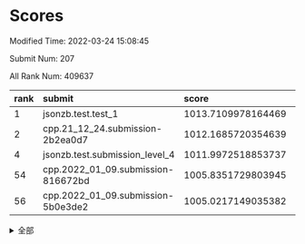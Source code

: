 # Scores

Modified Time: 2022-03-24 15:08:45

Submit Num: 207

All Rank Num: 409637

| rank |               submit               |       score        |       sigma        | pk_num |
| :--- | :--------------------------------- | :----------------- | :----------------- | :----- |
| 1    | jsonzb.test.test_1                 | 1013.7109978164469 | 0.829227346416182  | 7919   |
| 2    | cpp.21_12_24.submission-2b2ea0d7   | 1012.1685720354639 | 0.7735739014029027 | 7914   |
| 4    | jsonzb.test.submission_level_4     | 1011.9972518853737 | 0.771967585703767  | 7917   |
| 54   | cpp.2022_01_09.submission-816672bd | 1005.8351729803945 | 0.7189689163811304 | 7912   |
| 56   | cpp.2022_01_09.submission-5b0e3de2 | 1005.0217149035382 | 0.7123071677233659 | 7916   |


<details>
<summary>全部</summary>

| rank |                 submit                 |       score        |       sigma        | pk_num |
| :--- | :------------------------------------- | :----------------- | :----------------- | :----- |
| 1    | jsonzb.test.test_1                     | 1013.7109978164469 | 0.829227346416182  | 7919   |
| 2    | cpp.21_12_24.submission-2b2ea0d7       | 1012.1685720354639 | 0.7735739014029027 | 7914   |
| 3    | gobigger.level_3.submission_level_3_24 | 1011.999234166328  | 0.7973067823177458 | 7922   |
| 4    | jsonzb.test.submission_level_4         | 1011.9972518853737 | 0.771967585703767  | 7917   |
| 5    | gobigger.level_3.submission_level_3_49 | 1011.5184371385811 | 0.753809144405792  | 7914   |
| 6    | gobigger.level_3.submission_level_3_36 | 1011.1357896225776 | 0.7907122849243173 | 7923   |
| 7    | gobigger.level_3.submission_level_3_22 | 1011.035773071154  | 0.7834326389220695 | 7915   |
| 8    | gobigger.level_3.submission_level_3_19 | 1010.9598000342102 | 0.7748778062877689 | 7916   |
| 9    | gobigger.level_3.submission_level_3_12 | 1010.4702086008926 | 0.7454712677539487 | 7919   |
| 10   | gobigger.level_3.submission_level_3_27 | 1010.469005800392  | 0.7738311094653232 | 7907   |
| 11   | gobigger.level_3.submission_level_3_28 | 1010.439091195375  | 0.7627914302309058 | 7915   |
| 12   | gobigger.level_3.submission_level_3_18 | 1010.4141578714995 | 0.7521195224800283 | 7916   |
| 13   | gobigger.level_3.submission_level_3_0  | 1010.4006977922796 | 0.7576597978023478 | 7915   |
| 14   | gobigger.level_3.submission_level_3_45 | 1010.2994374735704 | 0.7501981923320806 | 7911   |
| 15   | gobigger.level_3.submission_level_3_33 | 1010.2954735082673 | 0.7693871200285352 | 7913   |
| 16   | gobigger.level_3.submission_level_3_16 | 1010.2869737960959 | 0.7586100462886675 | 7913   |
| 17   | gobigger.level_3.submission_level_3_21 | 1010.2702843184544 | 0.769624711211944  | 7916   |
| 18   | gobigger.level_3.submission_level_3_47 | 1010.2430201691436 | 0.7572599026772415 | 7922   |
| 19   | gobigger.level_3.submission_level_3_25 | 1010.2290055116069 | 0.7657609698639414 | 7914   |
| 20   | gobigger.level_3.submission_level_3_1  | 1010.189126832429  | 0.7634851573144025 | 7913   |
| 21   | gobigger.level_3.submission_level_3_34 | 1010.1682213450675 | 0.7739628279058283 | 7919   |
| 22   | gobigger.level_3.submission_level_3_15 | 1010.134998029644  | 0.7536563107361297 | 7915   |
| 23   | gobigger.level_3.submission_level_3_30 | 1010.1292861162657 | 0.752975676231366  | 7918   |
| 24   | gobigger.level_3.submission_level_3_11 | 1010.1081338172482 | 0.7410792793877619 | 7913   |
| 25   | gobigger.level_3.submission_level_3_48 | 1010.0567428115011 | 0.768506228079553  | 7915   |
| 26   | gobigger.level_3.submission_level_3_42 | 1009.9696299606597 | 0.7751700459185366 | 7919   |
| 27   | gobigger.level_3.submission_level_3_29 | 1009.964612155677  | 0.7626571918002369 | 7917   |
| 28   | gobigger.level_3.submission_level_3_39 | 1009.9001815086751 | 0.7367697586607561 | 7916   |
| 29   | gobigger.level_3.submission_level_3_20 | 1009.8851133013449 | 0.7171397949273309 | 7914   |
| 30   | gobigger.level_3.submission_level_3_13 | 1009.7922476523252 | 0.7517181811872868 | 7918   |
| 31   | gobigger.level_3.submission_level_3_6  | 1009.7421946927917 | 0.7438983403357353 | 7911   |
| 32   | gobigger.level_3.submission_level_3_5  | 1009.6640432505322 | 0.7436396520174746 | 7915   |
| 33   | gobigger.level_3.submission_level_3_41 | 1009.6385085258944 | 0.7660670652625071 | 7917   |
| 34   | gobigger.level_3.submission_level_3_14 | 1009.577903218272  | 0.7619974811298972 | 7919   |
| 35   | gobigger.level_3.submission_level_3_43 | 1009.5099336099959 | 0.7583564714278643 | 7916   |
| 36   | gobigger.level_3.submission_level_3_2  | 1009.457650721277  | 0.7630770963174777 | 7915   |
| 37   | gobigger.level_3.submission_level_3_9  | 1009.4441684278181 | 0.7755488143055078 | 7919   |
| 38   | gobigger.level_3.submission_level_3_8  | 1009.4409843836858 | 0.7300288190216422 | 7914   |
| 39   | gobigger.level_3.submission_level_3_4  | 1009.4181850632636 | 0.7405384633307205 | 7916   |
| 40   | gobigger.level_3.submission_level_3_40 | 1009.3971447972527 | 0.742010863385313  | 7916   |
| 41   | gobigger.level_3.submission_level_3_23 | 1009.2709005297427 | 0.7677499257009404 | 7916   |
| 42   | gobigger.level_3.submission_level_3_32 | 1009.258804166163  | 0.7601579398709724 | 7920   |
| 43   | gobigger.level_3.submission_level_3_38 | 1009.0586318610303 | 0.7706727987533599 | 7918   |
| 44   | gobigger.level_3.submission_level_3_31 | 1009.037895261742  | 0.7477832910343142 | 7914   |
| 45   | gobigger.level_3.submission_level_3_26 | 1009.0145059557724 | 0.7541296084929457 | 7916   |
| 46   | gobigger.level_3.submission_level_3_3  | 1008.8611916042718 | 0.7356992598847559 | 7912   |
| 47   | gobigger.level_3.submission_level_3_10 | 1008.8602695425268 | 0.7455491695943829 | 7917   |
| 48   | gobigger.level_3.submission_level_3_7  | 1008.7035852694903 | 0.757420773528723  | 7914   |
| 49   | gobigger.level_3.submission_level_3_17 | 1008.6806530936472 | 0.7494205248770861 | 7916   |
| 50   | gobigger.level_3.submission_level_3_46 | 1008.5299857083816 | 0.7422271343135208 | 7919   |
| 51   | gobigger.level_3.submission_level_3_35 | 1008.3805225408831 | 0.7180895807502127 | 7913   |
| 52   | gobigger.level_3.submission_level_3_44 | 1008.2865159702776 | 0.763228679143653  | 7910   |
| 53   | gobigger.level_3.submission_level_3_37 | 1007.6821379175258 | 0.7410992330255287 | 7917   |
| 54   | cpp.2022_01_09.submission-816672bd     | 1005.8351729803945 | 0.7189689163811304 | 7912   |
| 55   | gobigger.level_1.submission_level_1_11 | 1005.329310662577  | 0.7146635597854962 | 7915   |
| 56   | cpp.2022_01_09.submission-5b0e3de2     | 1005.0217149035382 | 0.7123071677233659 | 7916   |
| 57   | gobigger.level_1.submission_level_1_13 | 1004.8744102509535 | 0.7287125681396236 | 7915   |
| 58   | gobigger.level_1.submission_level_1_19 | 1004.8341164574127 | 0.7122971377083175 | 7915   |
| 59   | gobigger.level_1.submission_level_1_6  | 1004.5103050001454 | 0.7010124580342818 | 7916   |
| 60   | gobigger.level_1.submission_level_1_12 | 1004.3860554548057 | 0.720078868424156  | 7919   |
| 61   | gobigger.level_1.submission_level_1_2  | 1004.3714658969404 | 0.7138992095952772 | 7917   |
| 62   | gobigger.level_1.submission_level_1_48 | 1004.2498328020044 | 0.7101732441800503 | 7917   |
| 63   | gobigger.level_1.submission_level_1_3  | 1004.1859136278437 | 0.7144289056238923 | 7915   |
| 64   | gobigger.level_1.submission_level_1_37 | 1004.0600302346385 | 0.7214724999251723 | 7920   |
| 65   | gobigger.level_1.submission_level_1_49 | 1004.0213839550149 | 0.7166689418743392 | 7913   |
| 66   | gobigger.level_1.submission_level_1_41 | 1003.9364310466701 | 0.7113662556730107 | 7916   |
| 67   | gobigger.level_1.submission_level_1_29 | 1003.9167554329983 | 0.7250545059295915 | 7919   |
| 68   | gobigger.level_1.submission_level_1_30 | 1003.9042505999439 | 0.7077035536768033 | 7920   |
| 69   | gobigger.level_1.submission_level_1_34 | 1003.8232149879831 | 0.7110847290157853 | 7919   |
| 70   | gobigger.level_1.submission_level_1_17 | 1003.8015174688466 | 0.7161276772493925 | 7908   |
| 71   | gobigger.level_1.submission_level_1_15 | 1003.7710551723328 | 0.7207199498784154 | 7923   |
| 72   | gobigger.level_1.submission_level_1_10 | 1003.6704147021375 | 0.7106239131800138 | 7913   |
| 73   | gobigger.level_1.submission_level_1_9  | 1003.6380360670994 | 0.7212477724494567 | 7919   |
| 74   | gobigger.level_1.submission_level_1_16 | 1003.6217893210702 | 0.7175079918179442 | 7916   |
| 75   | gobigger.level_1.submission_level_1_25 | 1003.5955732359886 | 0.717975044133927  | 7915   |
| 76   | gobigger.level_1.submission_level_1_36 | 1003.5867266471781 | 0.7135648002671181 | 7911   |
| 77   | gobigger.level_1.submission_level_1_22 | 1003.5507325811955 | 0.7037008133628349 | 7915   |
| 78   | gobigger.level_1.submission_level_1_40 | 1003.5074778311536 | 0.7162554825486666 | 7919   |
| 79   | gobigger.level_1.submission_level_1_27 | 1003.5073472673512 | 0.726750670081045  | 7917   |
| 80   | gobigger.level_1.submission_level_1_32 | 1003.4162725479266 | 0.7182541476331669 | 7913   |
| 81   | gobigger.level_1.submission_level_1_24 | 1003.4097462239623 | 0.7157397309834068 | 7914   |
| 82   | gobigger.level_1.submission_level_1_4  | 1003.3437709147954 | 0.7115371952782489 | 7914   |
| 83   | gobigger.level_1.submission_level_1_21 | 1003.327380402191  | 0.7119225712805299 | 7918   |
| 84   | gobigger.level_1.submission_level_1_26 | 1003.3100027262531 | 0.7189609967899625 | 7916   |
| 85   | gobigger.level_1.submission_level_1_7  | 1003.2649191732354 | 0.7042572187249169 | 7917   |
| 86   | gobigger.level_1.submission_level_1_14 | 1003.2231694414304 | 0.7087996167050861 | 7920   |
| 87   | gobigger.level_1.submission_level_1_1  | 1003.1736214887574 | 0.7061879297843421 | 7915   |
| 88   | gobigger.level_1.submission_level_1_35 | 1003.1296152192741 | 0.7117028729466549 | 7915   |
| 89   | gobigger.level_1.submission_level_1_8  | 1003.0559914355424 | 0.7207547003408155 | 7916   |
| 90   | gobigger.level_1.submission_level_1_44 | 1003.0363164615443 | 0.7148929207383825 | 7915   |
| 91   | gobigger.level_1.submission_level_1_5  | 1003.0049345650168 | 0.7192485430596955 | 7916   |
| 92   | gobigger.level_1.submission_level_1_39 | 1003.0027776243386 | 0.7250810979955894 | 7919   |
| 93   | gobigger.level_1.submission_level_1_42 | 1002.9846586714239 | 0.7086023003135979 | 7915   |
| 94   | gobigger.level_1.submission_level_1_23 | 1002.9001822853112 | 0.7065635925221248 | 7916   |
| 95   | gobigger.level_1.submission_level_1_38 | 1002.7918231437606 | 0.7194326779759109 | 7916   |
| 96   | gobigger.level_1.submission_level_1_43 | 1002.7439611181704 | 0.7204228301246344 | 7910   |
| 97   | gobigger.level_1.submission_level_1_45 | 1002.7267533119716 | 0.7068575784803025 | 7914   |
| 98   | gobigger.level_1.submission_level_1_47 | 1002.692651183997  | 0.7131375705062041 | 7913   |
| 99   | gobigger.level_1.submission_level_1_46 | 1002.6832256730673 | 0.7139293669954063 | 7914   |
| 100  | gobigger.level_1.submission_level_1_31 | 1002.5056201512285 | 0.7000442238726841 | 7914   |
| 101  | gobigger.level_1.submission_level_1_18 | 1002.4970425328527 | 0.7116705012722814 | 7922   |
| 102  | gobigger.level_1.submission_level_1_33 | 1002.3463869165435 | 0.711360901111458  | 7912   |
| 103  | gobigger.level_1.submission_level_1_20 | 1002.2756815350996 | 0.7300985172142067 | 7918   |
| 104  | gobigger.level_1.submission_level_1_0  | 1002.1861870924614 | 0.7062678423480372 | 7918   |
| 105  | gobigger.level_1.submission_level_1_28 | 1001.1652508726756 | 0.7069432456298025 | 7914   |
| 106  | gobigger.random.submission_random_15   | 997.5768940518451  | 0.7034538560026002 | 7918   |
| 107  | gobigger.random.submission_random_12   | 997.039914130205   | 0.7093218616756917 | 7918   |
| 108  | gobigger.random.submission_random_24   | 997.022390993      | 0.6979436031093009 | 7920   |
| 109  | gobigger.random.submission_random_30   | 996.9117868244037  | 0.7195851049161441 | 7917   |
| 110  | gobigger.random.submission_random_37   | 996.8327155009966  | 0.7163127809785294 | 7919   |
| 111  | gobigger.random.submission_random_18   | 996.81832939228    | 0.704267568363599  | 7912   |
| 112  | gobigger.random.submission_random_8    | 996.7592069925125  | 0.7095084916479173 | 7916   |
| 113  | gobigger.random.submission_random_6    | 996.7297237546532  | 0.7088681584501886 | 7911   |
| 114  | gobigger.random.submission_random_49   | 996.6701993751719  | 0.7063298117903603 | 7914   |
| 115  | gobigger.random.submission_random_7    | 996.6642688860236  | 0.7052734593900434 | 7917   |
| 116  | gobigger.random.submission_random_47   | 996.6396701389025  | 0.7137600922556295 | 7915   |
| 117  | gobigger.random.submission_random_31   | 996.5978372069559  | 0.7136149027564189 | 7916   |
| 118  | gobigger.random.submission_random_34   | 996.5848384627421  | 0.7148081098905715 | 7911   |
| 119  | gobigger.random.submission_random_5    | 996.5602318187854  | 0.7073815674664846 | 7912   |
| 120  | gobigger.random.submission_random_26   | 996.5285943853731  | 0.7140138044793206 | 7913   |
| 121  | gobigger.random.submission_random_2    | 996.4783502616465  | 0.7090489766133312 | 7915   |
| 122  | gobigger.random.submission_random_43   | 996.4024369435974  | 0.7061979576719671 | 7913   |
| 123  | gobigger.random.submission_random_40   | 996.3608044384705  | 0.7198501081461262 | 7916   |
| 124  | gobigger.random.submission_random_13   | 996.3046390636139  | 0.7227585654662213 | 7912   |
| 125  | gobigger.random.submission_random_33   | 996.2871667047766  | 0.6979200909684633 | 7913   |
| 126  | gobigger.random.submission_random_39   | 996.2831248869948  | 0.7079751605105133 | 7919   |
| 127  | gobigger.random.submission_random_32   | 996.2583068226301  | 0.7190659209980523 | 7915   |
| 128  | gobigger.random.submission_random_19   | 996.2515359653513  | 0.7030305105864647 | 7917   |
| 129  | gobigger.random.submission_random_0    | 996.2357954903096  | 0.7082113508350595 | 7909   |
| 130  | gobigger.random.submission_random_28   | 996.228312308853   | 0.7035616684428554 | 7917   |
| 131  | gobigger.random.submission_random_22   | 996.1668370407843  | 0.7036751301643001 | 7914   |
| 132  | gobigger.random.submission_random_41   | 996.1241193909182  | 0.7095456383026149 | 7909   |
| 133  | gobigger.random.submission_random_4    | 996.1229523298277  | 0.7102389638053263 | 7914   |
| 134  | gobigger.random.submission_random_42   | 995.9850936206745  | 0.7112785918096683 | 7912   |
| 135  | gobigger.random.submission_random_48   | 995.968430704252   | 0.7155173214964138 | 7916   |
| 136  | gobigger.random.submission_random_11   | 995.9605303255528  | 0.7067932773741972 | 7919   |
| 137  | gobigger.random.submission_random_23   | 995.9522196588563  | 0.7017246153096203 | 7919   |
| 138  | gobigger.random.submission_random_46   | 995.9325071932672  | 0.7128349549999394 | 7920   |
| 139  | gobigger.random.submission_random_9    | 995.855943979816   | 0.7086371605144614 | 7917   |
| 140  | gobigger.random.submission_random_1    | 995.8336699777784  | 0.7158819199677195 | 7918   |
| 141  | gobigger.random.submission_random_27   | 995.8292604889624  | 0.7204565429447364 | 7914   |
| 142  | gobigger.random.submission_random_36   | 995.822766358436   | 0.7103399753504035 | 7917   |
| 143  | gobigger.random.submission_random_17   | 995.7877095682076  | 0.7084309012929514 | 7910   |
| 144  | gobigger.random.submission_random_45   | 995.6645932375108  | 0.7003600324465714 | 7916   |
| 145  | gobigger.random.submission_random_3    | 995.6583103465213  | 0.7009860223062963 | 7913   |
| 146  | gobigger.random.submission_random_14   | 995.2736752864828  | 0.7227497114345227 | 7915   |
| 147  | gobigger.random.submission_random_35   | 995.2314567053808  | 0.7127355798570877 | 7914   |
| 148  | gobigger.random.submission_random_16   | 995.180430331347   | 0.7101681232559909 | 7918   |
| 149  | gobigger.random.submission_random_10   | 995.1317951079094  | 0.705524599208379  | 7917   |
| 150  | gobigger.random.submission_random_21   | 995.075500274264   | 0.7079206320454999 | 7917   |
| 151  | gobigger.random.submission_random_44   | 995.031515727772   | 0.7150900613381337 | 7918   |
| 152  | gobigger.random.submission_random_29   | 994.9721404223392  | 0.7145899635747562 | 7914   |
| 153  | gobigger.random.submission_random_25   | 994.8435733263474  | 0.6998320325350521 | 7918   |
| 154  | gobigger.random.submission_random_20   | 994.342856042112   | 0.721687600906095  | 7917   |
| 155  | gobigger.level_2.submission_level_2_44 | 994.1845839752232  | 0.7261710271850749 | 7919   |
| 156  | gobigger.level_2.submission_level_2_6  | 994.1707165538448  | 0.7181727895324712 | 7914   |
| 157  | gobigger.random.submission_random_38   | 994.1185616852413  | 0.7290846300729448 | 7916   |
| 158  | gobigger.level_2.submission_level_2_34 | 993.4189563961801  | 0.7290625987799236 | 7914   |
| 159  | gobigger.level_2.submission_level_2_23 | 993.0099509982392  | 0.7470763189940604 | 7914   |
| 160  | gobigger.level_2.submission_level_2_1  | 992.9558640761824  | 0.7410867547108972 | 7921   |
| 161  | gobigger.level_2.submission_level_2_29 | 992.8702585636164  | 0.7530914309521086 | 7916   |
| 162  | gobigger.level_2.submission_level_2_15 | 992.86686817508    | 0.7255252280268281 | 7916   |
| 163  | gobigger.level_2.submission_level_2_16 | 992.7963116062465  | 0.7519719659087979 | 7916   |
| 164  | gobigger.level_2.submission_level_2_45 | 992.7800620228703  | 0.7294369080165599 | 7913   |
| 165  | gobigger.level_2.submission_level_2_28 | 992.6589014128122  | 0.7346955540461494 | 7915   |
| 166  | gobigger.level_2.submission_level_2_26 | 992.6519534169337  | 0.7363790961444804 | 7911   |
| 167  | gobigger.level_2.submission_level_2_24 | 992.6447346773573  | 0.7384183266429699 | 7915   |
| 168  | gobigger.level_2.submission_level_2_47 | 992.6125712727347  | 0.7265685778493522 | 7916   |
| 169  | gobigger.level_2.submission_level_2_35 | 992.5720992810758  | 0.7532459952416594 | 7918   |
| 170  | gobigger.level_2.submission_level_2_4  | 992.5645184156319  | 0.7366919207844618 | 7918   |
| 171  | gobigger.level_2.submission_level_2_49 | 992.5351488794712  | 0.7426893460901333 | 7915   |
| 172  | gobigger.level_2.submission_level_2_37 | 992.460966829924   | 0.7364282590908795 | 7914   |
| 173  | gobigger.level_2.submission_level_2_43 | 992.429069687832   | 0.7306087014602161 | 7915   |
| 174  | gobigger.level_2.submission_level_2_48 | 992.3608462621071  | 0.7404640321738115 | 7918   |
| 175  | gobigger.level_2.submission_level_2_39 | 992.3586416014965  | 0.7349509213674915 | 7913   |
| 176  | gobigger.level_2.submission_level_2_40 | 992.3487005397294  | 0.7588226948028524 | 7915   |
| 177  | gobigger.level_2.submission_level_2_9  | 992.1992405545925  | 0.7392413924773941 | 7911   |
| 178  | gobigger.level_2.submission_level_2_8  | 992.1855313498721  | 0.7509948993430892 | 7921   |
| 179  | gobigger.level_2.submission_level_2_19 | 992.1847845444718  | 0.7404508331616578 | 7916   |
| 180  | gobigger.level_2.submission_level_2_10 | 992.1759675540355  | 0.7690660196260458 | 7919   |
| 181  | gobigger.level_2.submission_level_2_11 | 992.1639139869917  | 0.7499477693658552 | 7917   |
| 182  | gobigger.level_2.submission_level_2_18 | 992.1533440491713  | 0.7370222729037483 | 7915   |
| 183  | gobigger.level_2.submission_level_2_46 | 992.0701194809316  | 0.7516868741843882 | 7920   |
| 184  | gobigger.level_2.submission_level_2_21 | 992.0601204808592  | 0.7483614898728064 | 7919   |
| 185  | gobigger.level_2.submission_level_2_20 | 992.0457484074947  | 0.7640223581043326 | 7915   |
| 186  | gobigger.level_2.submission_level_2_30 | 992.0455966256058  | 0.7344381200615724 | 7913   |
| 187  | gobigger.level_2.submission_level_2_42 | 991.9726505347268  | 0.772433292022381  | 7913   |
| 188  | gobigger.level_2.submission_level_2_27 | 991.9595489109564  | 0.7519475149256709 | 7915   |
| 189  | gobigger.level_2.submission_level_2_5  | 991.9358476579229  | 0.7520924578100668 | 7918   |
| 190  | gobigger.level_2.submission_level_2_14 | 991.7798841101047  | 0.742129289322059  | 7917   |
| 191  | gobigger.level_2.submission_level_2_38 | 991.7714775180932  | 0.7566408385095159 | 7916   |
| 192  | gobigger.level_2.submission_level_2_0  | 991.747502851873   | 0.7443859215127773 | 7919   |
| 193  | gobigger.level_2.submission_level_2_25 | 991.7168502863334  | 0.7490579413927233 | 7922   |
| 194  | gobigger.level_2.submission_level_2_7  | 991.6453333950233  | 0.7664589359679178 | 7917   |
| 195  | gobigger.level_2.submission_level_2_22 | 991.5653942119668  | 0.738205761749208  | 7917   |
| 196  | gobigger.level_2.submission_level_2_2  | 991.4971753345578  | 0.7639831425685157 | 7909   |
| 197  | gobigger.level_2.submission_level_2_13 | 991.2917339258748  | 0.7495000105004175 | 7917   |
| 198  | gobigger.level_2.submission_level_2_12 | 991.1571186688617  | 0.7513721966489322 | 7916   |
| 199  | gobigger.level_2.submission_level_2_41 | 990.8645437350373  | 0.7599216171745016 | 7921   |
| 200  | gobigger.level_2.submission_level_2_3  | 990.8115249000431  | 0.7513046875169742 | 7916   |
| 201  | gobigger.level_2.submission_level_2_32 | 990.7869542742284  | 0.7577556132733346 | 7912   |
| 202  | gobigger.level_2.submission_level_2_31 | 990.5107514414774  | 0.7635405235342978 | 7912   |
| 203  | gobigger.level_2.submission_level_2_36 | 990.4434515244474  | 0.7667454915744397 | 7916   |
| 204  | gobigger.level_2.submission_level_2_33 | 990.2064031318027  | 0.7694551561033723 | 7912   |
| 205  | gobigger.level_2.submission_level_2_17 | 990.176619679742   | 0.770573376156404  | 7919   |
| 206  | gobigger.none.submission_none_0        | 977.7243295751416  | 1.336478384506716  | 7914   |
| 207  | gobigger.none.submission_none_1        | 976.5822821485365  | 1.4176157287530537 | 7912   |

</details>
